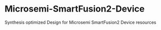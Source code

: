 # Microsemi-SmartFusion2-Device
Synthesis optimized Design for Microsemi SmartFusion2 Device resources
